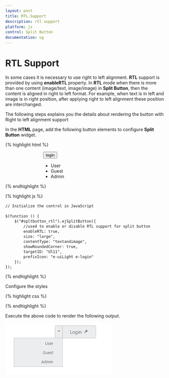 ```yaml
---
layout: post
title: RTL-Support
description: rtl support
platform: js
control: Split Button
documentation: ug
---
```


# RTL Support

In some cases it is necessary to use right to left alignment. **RTL** support is provided by using **enableRTL** property. In **RTL** mode when there is more than one content (image/text, image/image) in **Split Button**, then the content is aligned in right to left format. For example, when text is in left and image is in right position, after applying right to left alignment these position are interchanged.

The following steps explains you the details about rendering the button with Right to left alignment support

In the **HTML** page, add the following button elements to configure **Split Button** widget.

{% highlight html %}

<div class="spltspan">
    <button id="spltbutton_rtl">login</button>
    <ul id="Ul11">
        <li><span>User</span></li>
        <li><span>Guest</span></li>
        <li><span>Admin</span></li>
    </ul>
</div>

{% endhighlight %}


{% highlight js %}

    // Initialize the control in JavaScript
     
    $(function () {
        $("#spltbutton_rtl").ejSplitButton({
            //used to enable or disable RTL support for split button
            enableRTL: true,
            size: "large",
            contentType: "textandimage",
            showRoundedCorner: true,
            targetID: "Ul11",
            prefixIcon: "e-uiLight e-login"
        });
    });
    

{% endhighlight %}


Configure the styles 

{% highlight css %}

<style>
    .spltspan {
        margin-left: 120px;
    }
</style>


{% endhighlight %}



Execute the above code to render the following output.

![](/js/SplitButton/RTL-Support_images/RTL-Support_img1.png) 

